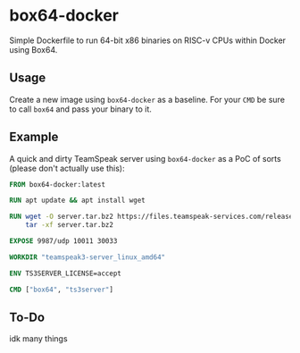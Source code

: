 # box64-docker
Simple Dockerfile to run 64-bit x86 binaries on RISC-v CPUs within Docker using Box64.

## Usage
Create a new image using `box64-docker` as a baseline. For your `CMD` be sure to call `box64` and pass your binary to it.

## Example
A quick and dirty TeamSpeak server using `box64-docker` as a PoC of sorts (please don't actually use this):

```dockerfile
FROM box64-docker:latest

RUN apt update && apt install wget

RUN wget -O server.tar.bz2 https://files.teamspeak-services.com/releases/server/3.13.6/teamspeak3-server_linux_amd64-3.13.6.tar.bz2 && \
    tar -xf server.tar.bz2

EXPOSE 9987/udp 10011 30033

WORKDIR "teamspeak3-server_linux_amd64"

ENV TS3SERVER_LICENSE=accept

CMD ["box64", "ts3server"]
```

## To-Do
idk many things
